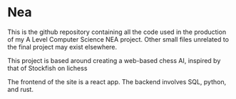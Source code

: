 # Nea

This is the github repository containing all the code used in the production of my A Level Computer Science NEA project. Other small files unrelated to the final project may exist elsewhere.

This project is based around creating a web-based chess AI, inspired by that of Stockfish on lichess

The frontend of the site is a react app. The backend involves SQL, python, and rust.
